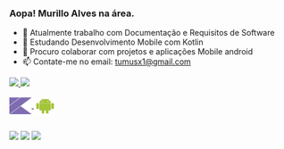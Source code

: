 ### Aopa! Murillo Alves na área.
- 🔭 Atualmente trabalho com Documentação e Requisitos de Software
- 🌱 Estudando Desenvolvimento Mobile com Kotlin
- 👯 Procuro colaborar com projetos e aplicações Mobile android
- 📫 Contate-me no email: tumusx1@gmail.com
 <div>
  <a href="https://github.com/tumusx">
  <img height="150em" src="https://github-readme-stats.vercel.app/api?username=tumusx&show_icons=true&theme=nightowl&include_all_commits=true&count_private=true"/>
  <img height="150em" src="https://github-readme-stats.vercel.app/api/top-langs/?username=tumusx&layout=compact&langs_count=7&theme=nightowl"/>
</div>
 
 
 <div style="display: inline_block"><br>
  <img align="center" alt="Tu-Kt" height="30" width="40" src="https://raw.githubusercontent.com/devicons/devicon/master/icons/kotlin/kotlin-plain.svg">
  <img align="center" alt="Tu-An" height="30" width="40" src="https://raw.githubusercontent.com/devicons/devicon/master/icons/android/android-plain.svg">

</div>
 
##
 
 <div> 
  <a href="https://www.youtube.com/channel/UCU5FV-Z4JxwqCW5mTsbOwEQ" target="_blank"><img src="https://img.shields.io/badge/YouTube-FF0000?style=for-the-badge&logo=youtube&logoColor=white" target="_blank"></a>
  <a href = "mailto:tumusx1@gmail.com"><img src="https://img.shields.io/badge/-Gmail-%23333?style=for-the-badge&logo=gmail&logoColor=white" target="_blank"></a>
  <a href="https://www.linkedin.com/in/tumusx" target="_blank"><img src="https://img.shields.io/badge/-LinkedIn-%230077B5?style=for-the-badge&logo=linkedin&logoColor=white" target="_blank"></a> 
  
  </div>
